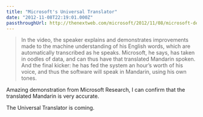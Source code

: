 ```yaml
---
title: "Microsoft's Universal Translator"
date: "2012-11-08T22:19:01.000Z"
passthroughUrl: http://thenextweb.com/microsoft/2012/11/08/microsoft-demos-amazing-english-to-mandarin-translation-allowing-for-real-time-audible-translations/?fromcat=all
---
```


> In the video, the speaker explains and demonstrates improvements made to the machine understanding of his English words, which are automatically transcribed as he speaks. Microsoft, he says, has taken in oodles of data, and can thus have that translated Mandarin spoken. And the final kicker: he has fed the system an hour’s worth of his voice, and thus the software will speak in Mandarin, using his own tones.

Amazing demonstration from Microsoft Research, I can confirm that the translated Mandarin is very accurate.

The Universal Translator is coming.